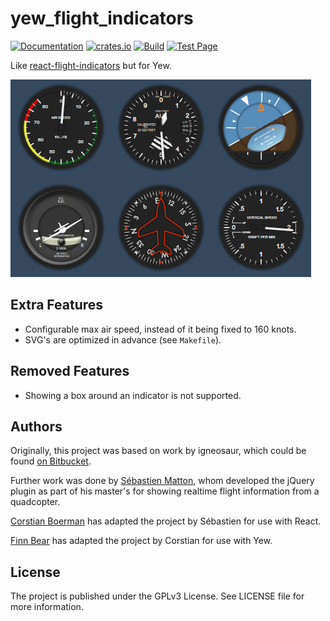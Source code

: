 # yew_flight_indicators

[![Documentation](https://docs.rs/yew_confetti/badge.svg)](https://docs.rs/yew_flight_indicators)
[![crates.io](https://img.shields.io/crates/v/yew_confetti.svg)](https://crates.io/crates/yew_flight_indicators)
[![Build](https://github.com/finnbear/yew_flight_indicators/actions/workflows/build.yml/badge.svg)](https://github.com/finnbear/yew_flight_indicators/actions/workflows/build.yml) 
[![Test Page](https://img.shields.io/badge/Test-page-green)](https://finnbear.github.io/yew_flight_indicators/)

Like [react-flight-indicators](https://github.com/skyhop/react-flight-indicators) but for Yew.

![example](/example.png)

## Extra Features

- Configurable max air speed, instead of it being fixed to 160 knots.
- SVG's are optimized in advance (see `Makefile`).

## Removed Features

- Showing a box around an indicator is not supported.

## Authors

Originally, this project was based on work by igneosaur, which could be found [on Bitbucket](https://bitbucket.org/igneosaur/attitude-indicator).

Further work was done by [Sébastien Matton](seb_matton@hotmail.com), whom developed the jQuery plugin as part of his master's for showing realtime flight information from a quadcopter.

[Corstian Boerman](https://corstianboerman.com) has adapted the project by Sébastien for use with React.

[Finn Bear](https://finnbear.com) has adapted the project by Corstian for use with Yew.

## License

The project is published under the GPLv3 License. See LICENSE file for more information.